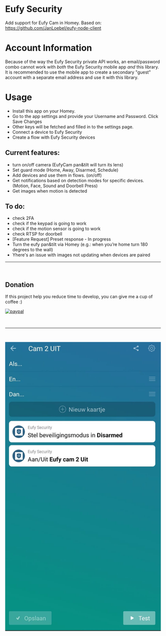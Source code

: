 # Eufy Security

Add support for Eufy Cam in Homey.
Based on: https://github.com/JanLoebel/eufy-node-client

# Account Information

Because of the way the Eufy Security private API works, an email/password combo cannot
work with _both_ the Eufy Security mobile app _and_ this library. It is recommended to
use the mobile app to create a secondary "guest" account with a separate email address
and use it with this library.

# Usage
- Install this app on your Homey.
- Go to the app settings and provide your Username and Password. Click Save Changes
- Other keys will be fetched and filled in to the settings page.
- Connect a device to Eufy Security
- Create a flow with Eufy Security devices

## Current features:
- turn on/off camera (EufyCam pan&tilt will turn its lens)
- Set guard mode (Home, Away, Disarmed, Schedule)
- Add devices and use them in flows. (on/off)
- Get notifications based on detection modes for specific devices. (Motion, Face, Sound and Doorbell Press) 
- Get images when motion is detected

## To do:
- check 2FA
- check if the keypad is going to work
- check if the motion sensor is going to work
- check RTSP for doorbell
- [Feature Request] Preset response - In progress
- Turn the eufy pan&tilt via Homey (e.g.: when you’re home turn 180 degrees to the wall)
- Yhere's an issue with images not updating when devices are paired

---
&nbsp;
## Donation
If this project help you reduce time to develop, you can give me a cup of coffee :) 

[![paypal](https://www.paypalobjects.com/en_US/NL/i/btn/btn_donateCC_LG.gif)](https://paypal.me/martijnpoppen)

&nbsp;

---
&nbsp;

![image info](./assets/images/eufy1.jpeg)
